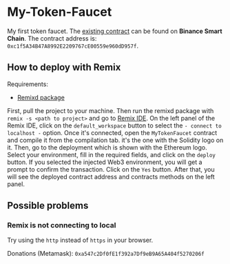 # My-Token-Faucet

My first token faucet. The [existing contract](https://testnet.bscscan.com/address/0xc1f5a34b47a8992e2209767ce00559e960dd957f) can be found on **Binance Smart Chain**. The contract address is: `0xc1f5A34B47A8992E2209767cE00559e960dD957f`.

## How to deploy with Remix

Requirements:

- [Remixd package](https://www.npmjs.com/package/@remix-project/remixd)

First, pull the project to your machine. Then run the remixd package with `remix -s <path to project>` and go to [Remix IDE](https://remix.ethereum.org/). On the left panel of the Remix IDE, click on the `default_workspace` button to select the `- connect to localhost -` option. Once it's connected, open the `MyTokenFaucet` contract and compile it from the compilation tab. it's the one with the Solidity logo on it. Then, go to the deployment which is shown with the Ethereum logo. Select your environment, fill in the required fields, and click on the `deploy` button. If you selected the injected Web3 environment, you will get a prompt to confirm the transaction. Click on the `Yes` button. After that, you will see the deployed contract address and contracts methods on the left panel.

## Possible problems

### Remix is not connecting to local

Try using the `http` instead of `https` in your browser.

Donations (Metamask): `0xa547c2Df0fE1f392a7Df9eB9A65A404f5270206f`
